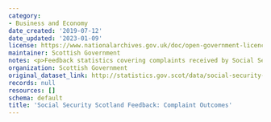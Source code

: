 ```yaml
---
category:
- Business and Economy
date_created: '2019-07-12'
date_updated: '2023-01-09'
license: https://www.nationalarchives.gov.uk/doc/open-government-licence/version/3/
maintainer: Scottish Government
notes: <p>Feedback statistics covering complaints received by Social Security Scotland.</p>
organization: Scottish Government
original_dataset_link: http://statistics.gov.scot/data/social-security-scotland-feedback-complaint-outcomes
records: null
resources: []
schema: default
title: 'Social Security Scotland Feedback: Complaint Outcomes'
---
```

